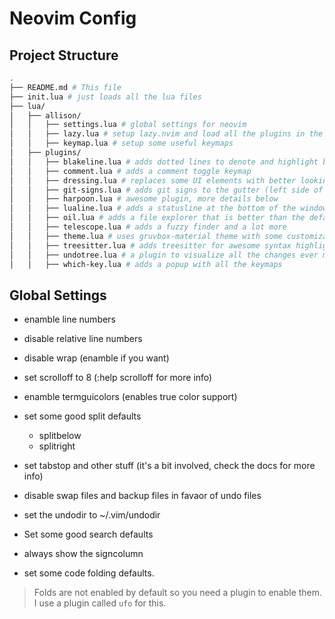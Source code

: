 # Neovim Config

## Project Structure
```bash
.
├── README.md # This file
├── init.lua # just loads all the lua files
├── lua/
│   ├── allison/
│   │   ├── settings.lua # global settings for neovim
│   │   ├── lazy.lua # setup lazy.nvim and load all the plugins in the plugins folder
│   │   ├── keymap.lua # setup some useful keymaps
│   ├── plugins/
│   │   ├── blakeline.lua # adds dotted lines to denote and highlight blocks of code
│   │   ├── comment.lua # adds a comment toggle keymap
│   │   ├── dressing.lua # replaces some UI elements with better looking ones
│   │   ├── git-signs.lua # adds git signs to the gutter (left side of the window)
│   │   ├── harpoon.lua # awesome plugin, more details below
│   │   ├── lualine.lua # adds a statusline at the bottom of the window with icons and stuff
│   │   ├── oil.lua # adds a file explorer that is better than the default one
│   │   ├── telescope.lua # adds a fuzzy finder and a lot more
│   │   ├── theme.lua # uses gruvbox-material theme with some customizations
│   │   ├── treesitter.lua # adds treesitter for awesome syntax highlighting
│   │   ├── undotree.lua # a plugin to visualize all the changes ever made to a file
│   │   ├── which-key.lua # adds a popup with all the keymaps
```

## Global Settings
- enamble line numbers
- disable relative line numbers
- disable wrap (enamble if you want)
- set scrolloff to 8 (:help scrolloff for more info)

- enamble termguicolors (enables true color support)

- set some good split defaults
  - splitbelow
  - splitright

- set tabstop and other stuff 
(it's a bit involved, check the docs for more info)

- disable swap files and backup files in favaor of undo files
- set the undodir to ~/.vim/undodir

- Set some good search defaults

- always show the signcolumn

- set some code folding defaults.
> Folds are not enabled by default 
so you need a plugin to enable them.
I use a plugin called `ufo` for this.
